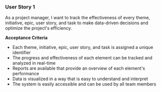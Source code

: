 ### User Story 1

As a project manager, I want to track the effectiveness of every theme, initiative, epic, user story, and task to make data-driven decisions and optimize the project's efficiency.

**Acceptance Criteria**
- Each theme, initiative, epic, user story, and task is assigned a unique identifier
- The progress and effectiveness of each element can be tracked and analyzed in real-time
- Reports are available that provide an overview of each element's performance
- Data is visualized in a way that is easy to understand and interpret
- The system is easily accessible and can be used by all team members